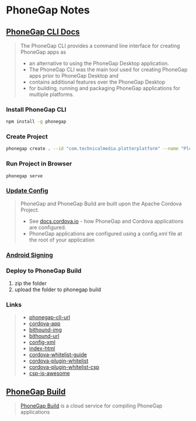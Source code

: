 # PhoneGap Notes

## [PhoneGap CLI Docs](http://docs.phonegap.com/references/phonegap-cli/)

> The PhoneGap CLI provides a command line interface for creating PhoneGap apps as 
> * an alternative to using the PhoneGap Desktop application. 
> * The PhoneGap CLI was the main tool used for creating PhoneGap apps prior to PhoneGap Desktop and 
> * contains additional features over the PhoneGap Desktop 
> * for building, running and packaging PhoneGap applications for multiple platforms.

### Install PhoneGap CLI

```bash
npm install -g phonegap
```

### Create Project

```bash
phonegap create . --id "com.technicalmedia.plotterplatform" --name "PlotterPlatform"
```

### Run Project in Browser

```bash
phonegap serve
```

### [Update Config](http://docs.phonegap.com/phonegap-build/configuring/)

> PhoneGap and PhoneGap Build are built upon the Apache Cordova Project. 
> * See [docs.cordova.io](http://docs.cordova.io) - how PhoneGap and Cordova applications are configured.
> * PhoneGap applications are configured using a config.xml file at the root of your application

### [Android Signing](http://docs.phonegap.com/phonegap-build/signing/android/)


### Deploy to PhoneGap Build

1. zip the folder
2. upload the folder to phonegap build

### Links

> * [phonegap-cli-url](http://github.com/phonegap/phonegap-cli)
> * [cordova-app](http://github.com/apache/cordova-app-hello-world)
> * [bithound-img](https://www.bithound.io/github/phonegap/phonegap-app-hello-world/badges/score.svg)
> * [bithound-url](https://www.bithound.io/github/phonegap/phonegap-app-hello-world)
> * [config-xml](https://github.com/phonegap/phonegap-template-hello-world/blob/master/config.xml)
> * [index-html](https://github.com/phonegap/phonegap-template-hello-world/blob/master/www/index.html)
> * [cordova-whitelist-guide](https://cordova.apache.org/docs/en/dev/guide/appdev/whitelist/index.html)
> * [cordova-plugin-whitelist](http://cordova.apache.org/docs/en/latest/reference/cordova-plugin-whitelist)
> * [cordova-plugin-whitelist-csp](http://cordova.apache.org/docs/en/latest/reference/cordova-plugin-whitelist#content-security-policy)
> * [csp-is-awesome](http://cspisawesome.com)

## [PhoneGap Build](http://docs.phonegap.com/phonegap-build/)

> [PhoneGap Build](https://build.phonegap.com/) is a cloud service for compiling PhoneGap applications

###